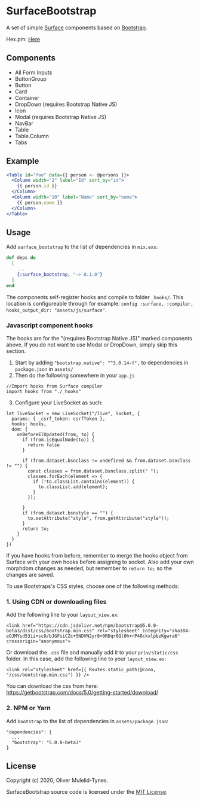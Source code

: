 # SurfaceBootstrap

A set of simple [Surface](https://github.com/surface-ui/surface/) components
based on [Bootstrap](https://getbootstrap.com/docs/5.0/getting-started/introduction/).

Hex.pm: [Here](https://hex.pm/packages/surface_bootstrap)


## Components

  * All Form Inputs
  * ButtonGroup
  * Button
  * Card
  * Container
  * DropDown (requires Bootstrap Native JS)
  * Icon
  * Modal (requires Bootstrap Native JS)
  * NavBar
  * Table
  * Table.Column
  * Tabs

## Example

```jsx
<Table id="foo" data={{ person <- @persons }}>
  <Column width="2" label="Id" sort_by="id">
    {{ person.id }}
  </Column>
  <Column width="10" label="Name" sort_by="name">
    {{ person.name }}
  </Column>
</Table>
```

## Usage

Add `surface_bootstrap` to the list of dependencies in `mix.exs`:

```elixir
def deps do
  [
    ...
    {:surface_bootstrap, "~> 0.1.0"}
  ]
end
```

The components self-register hooks and compile to folder `_hooks/`.
This location is configureable through for example: `config :surface, :compiler, hooks_output_dir: "assets/js/surface"`.


### Javascript component hooks
The hooks are for the "(requires Bootstrap Native JS)" marked components above.
If you do not want to use Modal or DropDown, simply skip this section.
1. Start by adding `"bootstrap.native": "^3.0.14-f",` to dependencies in `package.json` in `assets/`
2. Then do the following somewhere in your `app.js` 
```
//Import hooks from Surface compiler
import hooks from "./_hooks"
```
3. Configure your LiveSocket as such:
```
let liveSocket = new LiveSocket("/live", Socket, {
  params: { _csrf_token: csrfToken },
  hooks: hooks,
  dom: {
    onBeforeElUpdated(from, to) {
      if (from.isEqualNode(to)) {
        return false
      }

      if (from.dataset.bsnclass != undefined && from.dataset.bsnclass != "") {
        const classes = from.dataset.bsnclass.split(" ");
        classes.forEach(element => {
          if (!to.classList.contains(element)) {
            to.classList.add(element);
          }
        });

      }
      if (from.dataset.bsnstyle == "") {
        to.setAttribute("style", from.getAttribute("style"));
      }
      return to;
    }
  }
})
```

If you have hooks from before, remember to merge the hooks object from Surface with your own hooks before assigning to socket. Also add your own morphdom changes as needed, but remember to `return to;` so the changes are saved.


To use Bootstraps's CSS styles, choose one of the following methods:

### 1. Using CDN or downloading files

Add the following line to your `layout_view.ex`:

```
<link href="https://cdn.jsdelivr.net/npm/bootstrap@5.0.0-beta3/dist/css/bootstrap.min.css" rel="stylesheet" integrity="sha384-eOJMYsd53ii+scO/bJGFsiCZc+5NDVN2yr8+0RDqr0Ql0h+rP48ckxlpbzKgwra6" crossorigin="anonymous">
```

Or download the `.css` file and manually add it to your `priv/static/css` folder.
In this case, add the following line to your `layout_view.ex`:

```
<link rel="stylesheet" href={{ Routes.static_path(@conn, "/css/bootstrap.min.css") }} />
```

You can download the css from here: https://getbootstrap.com/docs/5.0/getting-started/download/

### 2. NPM or Yarn

Add `bootstrap` to the list of dependencies in `assets/package.json`:

```
"dependencies": {
  ...
  "bootstrap": "5.0.0-beta3"
}
```

## License

Copyright (c) 2020, Oliver Mulelid-Tynes.

SurfaceBootstrap source code is licensed under the [MIT License](LICENSE.md).